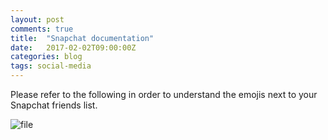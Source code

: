 ```yaml
---
layout: post
comments: true
title:  "Snapchat documentation"
date:   2017-02-02T09:00:00Z
categories: blog
tags: social-media
---
```


Please refer to the following in order to understand the emojis next to your Snapchat friends list.

![file](https://img.tdevisscher.ca/images/blog/0c1783cd-b369-f160-289b-17027a08a5c4.jpg)